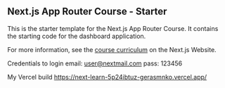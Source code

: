## Next.js App Router Course - Starter

This is the starter template for the Next.js App Router Course. It contains the starting code for the dashboard application.

For more information, see the [course curriculum](https://nextjs.org/learn) on the Next.js Website.

Credentials to login 
email: user@nextmail.com 
pass: 123456

My Vercel build https://next-learn-5p24ibtuz-gerasmnko.vercel.app/